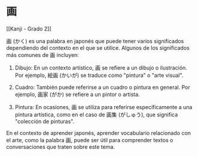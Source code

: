 # 画

[[Kanji - Grado 2]]

画 (かく) es una palabra en japonés que puede tener varios significados dependiendo del contexto en el que se utilice. Algunos de los significados más comunes de 画 incluyen:

1. Dibujo: En un contexto artístico, 画 se refiere a un dibujo o ilustración. Por ejemplo, 絵画 (かいが) se traduce como "pintura" o "arte visual".

2. Cuadro: También puede referirse a un cuadro o pintura en general. Por ejemplo, 画家 (がか) se refiere a un pintor o artista.

3. Pintura: En ocasiones, 画 se utiliza para referirse específicamente a una pintura artística, como en el caso de 画集 (がしゅう), que significa "colección de pinturas".

En el contexto de aprender japonés, aprender vocabulario relacionado con el arte, como la palabra 画, puede ser útil para comprender textos o conversaciones que traten sobre este tema.
